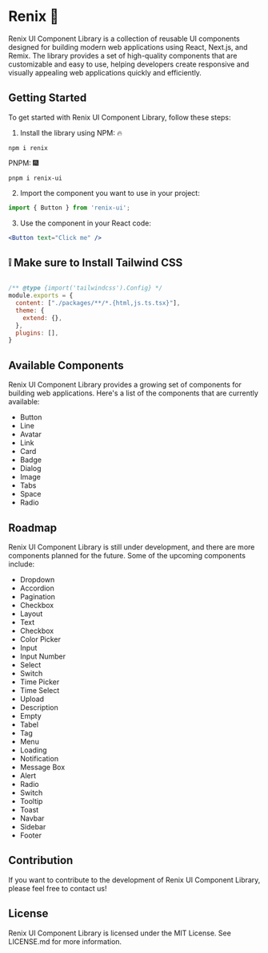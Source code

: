 # Renix 🎇

Renix UI Component Library is a collection of reusable UI components designed for building modern web applications using React, Next.js, and Remix. The library provides a set of high-quality components that are customizable and easy to use, helping developers create responsive and visually appealing web applications quickly and efficiently.

## Getting Started

To get started with Renix UI Component Library, follow these steps:

1. Install the library using
NPM: 🔥
```
npm i renix 
```
PNPM: 🎆
```
pnpm i renix-ui
```

2. Import the component you want to use in your project:

```javascript
import { Button } from 'renix-ui';
```

3. Use the component in your React code:

```jsx
<Button text="Click me" />
```
## ❕ Make sure to Install Tailwind CSS
```jsx

/** @type {import('tailwindcss').Config} */
module.exports = {
  content: ["./packages/**/*.{html,js.ts.tsx}"],
  theme: {
    extend: {},
  },
  plugins: [],
}
``` 
## Available Components

Renix UI Component Library provides a growing set of components for building web applications. Here's a list of the components that are currently available:

- Button
- Line
- Avatar
- Link
- Card
- Badge
- Dialog
- Image
- Tabs
- Space
- Radio


## Roadmap

Renix UI Component Library is still under development, and there are more components planned for the future. Some of the upcoming components include:

- Dropdown
- Accordion
- Pagination
- Checkbox
- Layout
- Text
- Checkbox
- Color Picker
- Input
- Input Number
- Select
- Switch
- Time Picker
- Time Select
- Upload
- Description
- Empty
- Tabel
- Tag
- Menu
- Loading
- Notification
- Message Box
- Alert
- Radio
- Switch
- Tooltip
- Toast
- Navbar
- Sidebar
- Footer

## Contribution

If you want to contribute to the development of Renix UI Component Library, please feel free to contact us!

## License

Renix UI Component Library is licensed under the MIT License. See LICENSE.md for more information.
